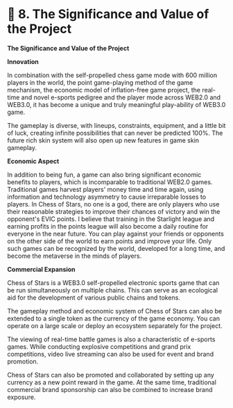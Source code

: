 # 🔑 8. The Significance and Value of the Project

**The Significance and Value of the Project**

&#x20;

**Innovation**

In combination with the self-propelled chess game mode with 600 million players in the world, the point game-playing method of the game mechanism, the economic model of inflation-free game project, the real-time and novel e-sports pedigree and the player mode across WEB2.0 and WEB3.0, it has become a unique and truly meaningful play-ability of WEB3.0 game.

The gameplay is diverse, with lineups, constraints, equipment, and a little bit of luck, creating infinite possibilities that can never be predicted 100%. The future rich skin system will also open up new features in game skin gameplay.

&#x20;

**Economic Aspect**

In addition to being fun, a game can also bring significant economic benefits to players, which is incomparable to traditional WEB2.0 games. Traditional games harvest players' money time and time again, using information and technology asymmetry to cause irreparable losses to players. In Chess of Stars, no one is a god, there are only players who use their reasonable strategies to improve their chances of victory and win the opponent's EVIC points. I believe that training in the Starlight league and earning profits in the points league will also become a daily routine for everyone in the near future. You can play against your friends or opponents on the other side of the world to earn points and improve your life. Only such games can be recognized by the world, developed for a long time, and become the metaverse in the minds of players.

&#x20;

**Commercial Expansion**

Chess of Stars is a WEB3.0 self-propelled electronic sports game that can be run simultaneously on multiple chains. This can serve as an ecological aid for the development of various public chains and tokens.

The gameplay method and economic system of Chess of Stars can also be extended to a single token as the currency of the game economy. You can operate on a large scale or deploy an ecosystem separately for the project.

The viewing of real-time battle games is also a characteristic of e-sports games. While conducting explosive competitions and grand prix competitions, video live streaming can also be used for event and brand promotion.

Chess of Stars can also be promoted and collaborated by setting up any currency as a new point reward in the game. At the same time, traditional commercial brand sponsorship can also be combined to increase brand exposure.
